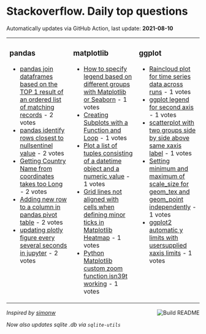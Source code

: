 # Stackoverflow. Daily top questions 

Automatically updates via GitHub Action, last update: **<!-- date starts -->2021-08-10<!-- date ends -->**


<table><tr><td valign="top" width="33%">

### pandas
<!-- pandas starts -->
* [pandas join dataframes based on the TOP 1 result of an ordered list of matching records](https://stackoverflow.com/questions/68731462/pandas-join-dataframes-based-on-the-top-1-result-of-an-ordered-list-of-matching) - 2 votes
* [pandas  identify rows closest to nullsentinel value](https://stackoverflow.com/questions/68732935/pandas-identify-rows-closest-to-null-sentinel-value) - 2 votes
* [Getting Country Name from coordinates takes too Long](https://stackoverflow.com/questions/68722869/getting-country-name-from-coordinates-takes-too-long) - 2 votes
* [Adding new row to a column in pandas pivot table](https://stackoverflow.com/questions/68720711/adding-new-row-to-a-column-in-pandas-pivot-table) - 2 votes
* [updating plotly figure every several seconds in jupyter](https://stackoverflow.com/questions/68731086/updating-plotly-figure-every-several-seconds-in-jupyter) - 2 votes
<!-- pandas ends -->
</td><td valign="top" width="34%">


### matplotlib
<!-- matplotlib starts -->
* [How to specify legend based on different groups with Matplotlib or Seaborn](https://stackoverflow.com/questions/68732362/how-to-specify-legend-based-on-different-groups-with-matplotlib-or-seaborn) - 1 votes
* [Creating Subplots with a Function and Loop](https://stackoverflow.com/questions/68720116/creating-subplots-with-a-function-and-loop) - 1 votes
* [Plot a list of tuples consisting of a datetime object and a numeric value](https://stackoverflow.com/questions/68729501/plot-a-list-of-tuples-consisting-of-a-datetime-object-and-a-numeric-value) - 1 votes
* [Grid lines not aligned with cells when defining minor ticks in Matplotlib Heatmap](https://stackoverflow.com/questions/68720019/grid-lines-not-aligned-with-cells-when-defining-minor-ticks-in-matplotlib-heatma) - 1 votes
* [Python Matplotlib custom zoom function isn39t working](https://stackoverflow.com/questions/68733904/python-matplotlib-custom-zoom-function-isnt-working) - 1 votes
<!-- matplotlib ends -->
</td><td valign="top" width="34%">


### ggplot
<!-- ggplot2 starts -->
* [Raincloud plot for time series data across runs](https://stackoverflow.com/questions/68723331/raincloud-plot-for-time-series-data-across-runs) - 1 votes
* [ggplot legend for second axis](https://stackoverflow.com/questions/68723148/ggplot-legend-for-second-axis) - 1 votes
* [scatterplot with two groups side by side above same xaxis label](https://stackoverflow.com/questions/68731140/scatterplot-with-two-groups-side-by-side-above-same-x-axis-label) - 1 votes
* [Setting minimum and maximum of scale_size for geom_tex and geom_point independently](https://stackoverflow.com/questions/68727321/setting-minimum-and-maximum-of-scale-size-for-geom-tex-and-geom-point-independen) - 1 votes
* [ggplot2 automatic y limits with usersupplied xaxis limits](https://stackoverflow.com/questions/68726291/ggplot2-automatic-y-limits-with-user-supplied-x-axis-limits) - 1 votes
<!-- ggplot2 ends -->
</td></tr></table>

<a href="https://github.com/hp0404/hp0404/actions"><img src="https://github.com/hp0404/hp0404/workflows/Build%20README/badge.svg" align="right" alt="Build README"></a> <p>*Inspired by  [simonw](https://github.com/simonw/simonw)*</p> <p> *Now also updates sqlite .db via `sqlite-utils`* </p>
